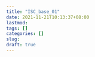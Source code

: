 ```yaml
---
title: "ISC_base_01"
date: 2021-11-21T10:13:37+08:00
lastmod:
tags: []
categories: []
slug:
draft: true
---
```


